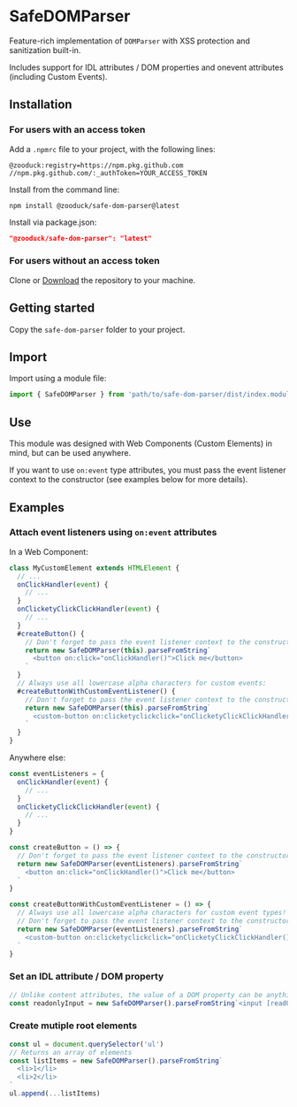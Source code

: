 # SafeDOMParser

Feature-rich implementation of `DOMParser` with XSS protection and sanitization built-in.

Includes support for IDL attributes / DOM properties and onevent attributes (including Custom Events).

## Installation

### For users with an access token

Add a `.npmrc` file to your project, with the following lines:

```text
@zooduck:registry=https://npm.pkg.github.com
//npm.pkg.github.com/:_authToken=YOUR_ACCESS_TOKEN
```

Install from the command line:

```node
npm install @zooduck/safe-dom-parser@latest
```

Install via package.json:

```json
"@zooduck/safe-dom-parser": "latest"
```

### For users without an access token

Clone or [Download](https://github.com/zooduck/safe-dom-parser/archive/refs/heads/master.zip) the repository to your machine.

## Getting started

Copy the `safe-dom-parser` folder to your project.

## Import

Import using a module file:

```javascript
import { SafeDOMParser } from 'path/to/safe-dom-parser/dist/index.module.js'
```

## Use

This module was designed with Web Components (Custom Elements) in mind, but can be used anywhere.

If you want to use `on:event` type attributes, you must pass the event listener context to the constructor (see examples below for more details).

## Examples

### Attach event listeners using `on:event` attributes

In a Web Component:

```javascript
class MyCustomElement extends HTMLElement {
  // ...
  onClickHandler(event) {
    // ...
  }
  onClicketyClickClickHandler(event) {
    // ...
  }
  #createButton() {
    // Don't forget to pass the event listener context to the constructor!
    return new SafeDOMParser(this).parseFromString`
      <button on:click="onClickHandler()">Click me</button>
    `
  }
  // Always use all lowercase alpha characters for custom events:
  #createButtonWithCustomEventListener() {
    // Don't forget to pass the event listener context to the constructor!
    return new SafeDOMParser(this).parseFromString`
      <custom-button on:clicketyclickclick="onClicketyClickClickHandler()">Click me</custom-button>
    `
  }
}
```

Anywhere else:

```javascript
const eventListeners = {
  onClickHandler(event) {
    // ...
  }
  onClicketyClickClickHandler(event) {
    // ...
  }
}

const createButton = () => {
  // Don't forget to pass the event listener context to the constructor!
  return new SafeDOMParser(eventListeners).parseFromString`
    <button on:click="onClickHandler()">Click me</button>
  `
}

const createButtonWithCustomEventListener = () => {
  // Always use all lowercase alpha characters for custom event types!
  // Don't forget to pass the event listener context to the constructor!
  return new SafeDOMParser(eventListeners).parseFromString`
    <custom-button on:clicketyclickclick="onClicketyClickClickHandler()">Click me</custom-button>
  `
}
```

### Set an IDL attribute / DOM property

```javascript
// Unlike content attributes, the value of a DOM property can be anything (in this case, a boolean).
const readonlyInput = new SafeDOMParser().parseFromString`<input [readOnly]=${true}>`
```

### Create mutiple root elements

```javascript
const ul = document.querySelector('ul')
// Returns an array of elements
const listItems = new SafeDOMParser().parseFromString`
  <li>1</li>
  <li>2</li>
`
ul.append(...listItems)
```
